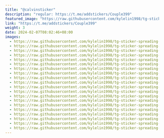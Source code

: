 ```yaml
---
title: "@calvinsticker"
description: "regular: https://t.me/addstickers/Couple399"
featured_image: "https://raw.githubusercontent.com/kylelin1998/tg-sticker-spreading-worldwide-images/main/img/588e1387-c241-4d66-bc06-0889d380921c.jpg"
link: "https://t.me/addstickers/Couple399"
weight: 3
date: 2024-02-07T08:02:46+08:00
images:
  - https://raw.githubusercontent.com/kylelin1998/tg-sticker-spreading-worldwide-images/main/img/588e1387-c241-4d66-bc06-0889d380921c.jpg
  - https://raw.githubusercontent.com/kylelin1998/tg-sticker-spreading-worldwide-images/main/img/71428c6d-5fd6-404d-8747-7cb25b05d2a5.jpg
  - https://raw.githubusercontent.com/kylelin1998/tg-sticker-spreading-worldwide-images/main/img/472f2dec-7b79-4e8d-af06-b32ae41d5457.jpg
  - https://raw.githubusercontent.com/kylelin1998/tg-sticker-spreading-worldwide-images/main/img/127d5817-9c51-4e72-b6cb-dd3393eaad1b.jpg
  - https://raw.githubusercontent.com/kylelin1998/tg-sticker-spreading-worldwide-images/main/img/2e30bbe3-7748-475c-b46b-073371cc7b8a.jpg
  - https://raw.githubusercontent.com/kylelin1998/tg-sticker-spreading-worldwide-images/main/img/d3b0a37f-68c6-47db-aada-35165e1d21da.jpg
  - https://raw.githubusercontent.com/kylelin1998/tg-sticker-spreading-worldwide-images/main/img/06f6db58-44c7-489a-822a-de28b55952e3.jpg
  - https://raw.githubusercontent.com/kylelin1998/tg-sticker-spreading-worldwide-images/main/img/38091f90-bfa1-4dd3-8ade-ef81bec9b7dd.jpg
  - https://raw.githubusercontent.com/kylelin1998/tg-sticker-spreading-worldwide-images/main/img/9fa809de-f818-490c-97b5-4011c5f98ffc.jpg
  - https://raw.githubusercontent.com/kylelin1998/tg-sticker-spreading-worldwide-images/main/img/de1c3396-7757-4077-b29c-94665f75c508.jpg
  - https://raw.githubusercontent.com/kylelin1998/tg-sticker-spreading-worldwide-images/main/img/250bd615-58c7-4d66-8205-562aebe1f419.jpg
  - https://raw.githubusercontent.com/kylelin1998/tg-sticker-spreading-worldwide-images/main/img/14596c0c-6b52-4cd7-8960-dce5c66ddbd4.jpg
  - https://raw.githubusercontent.com/kylelin1998/tg-sticker-spreading-worldwide-images/main/img/8a71be9f-ba3d-4bd7-802b-058c7a28b23f.jpg
  - https://raw.githubusercontent.com/kylelin1998/tg-sticker-spreading-worldwide-images/main/img/ef87d8a6-49c4-4851-ad2b-a33c344c2d1b.jpg
  - https://raw.githubusercontent.com/kylelin1998/tg-sticker-spreading-worldwide-images/main/img/db353593-6bb7-4adc-92da-510a714d6341.jpg
  - https://raw.githubusercontent.com/kylelin1998/tg-sticker-spreading-worldwide-images/main/img/56e0dd0b-1555-4a04-9721-e2408b79d664.jpg
  - https://raw.githubusercontent.com/kylelin1998/tg-sticker-spreading-worldwide-images/main/img/9f4e63e3-515e-421f-8db9-ac4f26041244.jpg
  - https://raw.githubusercontent.com/kylelin1998/tg-sticker-spreading-worldwide-images/main/img/4bb6014e-d833-4def-a750-629e7ab1317a.jpg
  - https://raw.githubusercontent.com/kylelin1998/tg-sticker-spreading-worldwide-images/main/img/bb779ea9-68f3-4991-9950-bac36620384b.jpg
  - https://raw.githubusercontent.com/kylelin1998/tg-sticker-spreading-worldwide-images/main/img/65352e2d-93b9-4dc0-b237-24022186e88a.jpg
---
```

